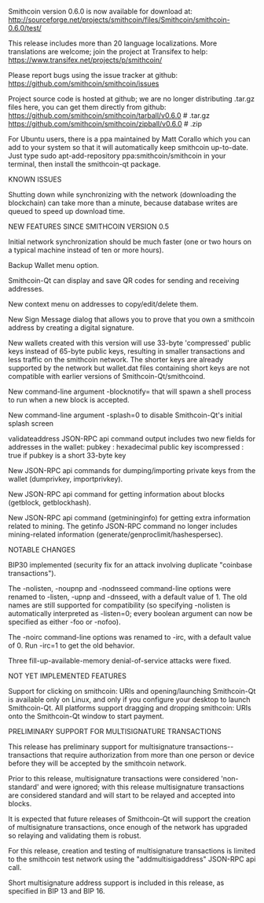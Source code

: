 Smithcoin version 0.6.0 is now available for download at:
http://sourceforge.net/projects/smithcoin/files/Smithcoin/smithcoin-0.6.0/test/

This release includes more than 20 language localizations.
More translations are welcome; join the
project at Transifex to help:
https://www.transifex.net/projects/p/smithcoin/

Please report bugs using the issue tracker at github:
https://github.com/smithcoin/smithcoin/issues

Project source code is hosted at github; we are no longer
distributing .tar.gz files here, you can get them
directly from github:
https://github.com/smithcoin/smithcoin/tarball/v0.6.0  # .tar.gz
https://github.com/smithcoin/smithcoin/zipball/v0.6.0  # .zip

For Ubuntu users, there is a ppa maintained by Matt Corallo which
you can add to your system so that it will automatically keep
smithcoin up-to-date.  Just type
sudo apt-add-repository ppa:smithcoin/smithcoin
in your terminal, then install the smithcoin-qt package.


KNOWN ISSUES

Shutting down while synchronizing with the network
(downloading the blockchain) can take more than a minute,
because database writes are queued to speed up download
time.


NEW FEATURES SINCE SMITHCOIN VERSION 0.5

Initial network synchronization should be much faster
(one or two hours on a typical machine instead of ten or more
hours).

Backup Wallet menu option.

Smithcoin-Qt can display and save QR codes for sending
and receiving addresses.

New context menu on addresses to copy/edit/delete them.

New Sign Message dialog that allows you to prove that you
own a smithcoin address by creating a digital
signature.

New wallets created with this version will
use 33-byte 'compressed' public keys instead of
65-byte public keys, resulting in smaller
transactions and less traffic on the smithcoin
network. The shorter keys are already supported
by the network but wallet.dat files containing
short keys are not compatible with earlier
versions of Smithcoin-Qt/smithcoind.

New command-line argument -blocknotify=<command>
that will spawn a shell process to run <command> 
when a new block is accepted.

New command-line argument -splash=0 to disable
Smithcoin-Qt's initial splash screen

validateaddress JSON-RPC api command output includes
two new fields for addresses in the wallet:
pubkey : hexadecimal public key
iscompressed : true if pubkey is a short 33-byte key

New JSON-RPC api commands for dumping/importing
private keys from the wallet (dumprivkey, importprivkey).

New JSON-RPC api command for getting information about
blocks (getblock, getblockhash).

New JSON-RPC api command (getmininginfo) for getting
extra information related to mining. The getinfo
JSON-RPC command no longer includes mining-related
information (generate/genproclimit/hashespersec).



NOTABLE CHANGES

BIP30 implemented (security fix for an attack involving
duplicate "coinbase transactions").

The -nolisten, -noupnp and -nodnsseed command-line
options were renamed to -listen, -upnp and -dnsseed,
with a default value of 1. The old names are still
supported for compatibility (so specifying -nolisten
is automatically interpreted as -listen=0; every
boolean argument can now be specified as either
-foo or -nofoo).

The -noirc command-line options was renamed to
-irc, with a default value of 0. Run -irc=1 to
get the old behavior.

Three fill-up-available-memory denial-of-service
attacks were fixed.


NOT YET IMPLEMENTED FEATURES

Support for clicking on smithcoin: URIs and
opening/launching Smithcoin-Qt is available only on Linux,
and only if you configure your desktop to launch
Smithcoin-Qt. All platforms support dragging and dropping
smithcoin: URIs onto the Smithcoin-Qt window to start
payment.


PRELIMINARY SUPPORT FOR MULTISIGNATURE TRANSACTIONS

This release has preliminary support for multisignature
transactions-- transactions that require authorization
from more than one person or device before they
will be accepted by the smithcoin network.

Prior to this release, multisignature transactions
were considered 'non-standard' and were ignored;
with this release multisignature transactions are
considered standard and will start to be relayed
and accepted into blocks.

It is expected that future releases of Smithcoin-Qt
will support the creation of multisignature transactions,
once enough of the network has upgraded so relaying
and validating them is robust.

For this release, creation and testing of multisignature
transactions is limited to the smithcoin test network using
the "addmultisigaddress" JSON-RPC api call.

Short multisignature address support is included in this
release, as specified in BIP 13 and BIP 16.
